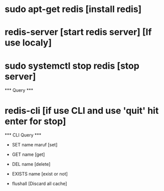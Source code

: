 
# sudo apt-get redis [install redis]

# redis-server [start redis server] [If use localy]
# sudo systemctl stop redis [stop server]
*** Query ***


# redis-cli [if use CLI and use 'quit' hit enter for stop]
*** CLI Query ***
* SET name maruf [set]
* GET name [get]
* DEL name [delete]
* EXISTS name [exist or not]

* flushall [Discard all cache]